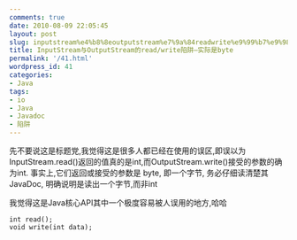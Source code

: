 ```yaml
---
comments: true
date: 2010-08-09 22:05:45
layout: post
slug: inputstream%e4%b8%8eoutputstream%e7%9a%84readwrite%e9%99%b7%e9%98%b1-%e5%ae%9e%e9%99%85%e6%98%afbyte
title: InputStream与OutputStream的read/write陷阱–实际是byte
permalink: '/41.html'
wordpress_id: 41
categories:
- Java
tags:
- io
- Java
- Javadoc
- 陷阱
---
```


先不要说这是标题党,我觉得这是很多人都已经在使用的误区,即误以为InputStream.read()返回的值真的是int,而OutputStream.write()接受的参数的确为int. 事实上,它们返回或接受的参数是 byte, 即一个字节, 务必仔细读清楚其JavaDoc, 明确说明是读出一个字节,而非int

我觉得这是Java核心API其中一个极度容易被人误用的地方,哈哈


    
    
    int read();
    void write(int data);
    
